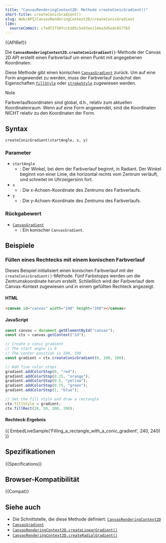 ```yaml
---
title: "CanvasRenderingContext2D: Methode createConicGradient()"
short-title: createConicGradient()
slug: Web/API/CanvasRenderingContext2D/createConicGradient
l10n:
  sourceCommit: c7edf2734fccb185c5e93ee114ea3d5edc0177b5
---
```


{{APIRef}}

Die **`CanvasRenderingContext2D.createConicGradient()`**-Methode der Canvas 2D API erstellt einen Farbverlauf um einen Punkt mit angegebenen Koordinaten.

Diese Methode gibt einen konischen [`CanvasGradient`](/de/docs/Web/API/CanvasGradient) zurück. Um auf eine Form angewendet zu werden, muss der Farbverlauf zunächst den Eigenschaften [`fillStyle`](/de/docs/Web/API/CanvasRenderingContext2D/fillStyle) oder [`strokeStyle`](/de/docs/Web/API/CanvasRenderingContext2D/strokeStyle) zugewiesen werden.

> [!NOTE]
> Farbverlaufkoordinaten sind global, d.h., relativ zum aktuellen Koordinatenraum. Wenn auf eine Form angewendet, sind die Koordinaten NICHT relativ zu den Koordinaten der Form.

## Syntax

```js-nolint
createConicGradient(startAngle, x, y)
```

### Parameter

- `startAngle`
  - : Der Winkel, bei dem der Farbverlauf beginnt, in Radiant. Der Winkel beginnt von einer Linie, die horizontal rechts vom Zentrum verläuft, und schreitet im Uhrzeigersinn fort.
- `x`
  - : Die x-Achsen-Koordinate des Zentrums des Farbverlaufs.
- `y`
  - : Die y-Achsen-Koordinate des Zentrums des Farbverlaufs.

### Rückgabewert

- [`CanvasGradient`](/de/docs/Web/API/CanvasGradient)
  - : Ein konischer `CanvasGradient`.

## Beispiele

### Füllen eines Rechtecks mit einem konischen Farbverlauf

Dieses Beispiel initialisiert einen konischen Farbverlauf mit der `createConicGradient()`-Methode. Fünf Farbstopps werden um die Zentrumskoordinate herum erstellt. Schließlich wird der Farbverlauf dem Canvas-Kontext zugewiesen und in einem gefüllten Rechteck angezeigt.

#### HTML

```html
<canvas id="canvas" width="240" height="240"></canvas>
```

#### JavaScript

```js
const canvas = document.getElementById("canvas");
const ctx = canvas.getContext("2d");

// Create a conic gradient
// The start angle is 0
// The center position is 100, 100
const gradient = ctx.createConicGradient(0, 100, 100);

// Add five color stops
gradient.addColorStop(0, "red");
gradient.addColorStop(0.25, "orange");
gradient.addColorStop(0.5, "yellow");
gradient.addColorStop(0.75, "green");
gradient.addColorStop(1, "blue");

// Set the fill style and draw a rectangle
ctx.fillStyle = gradient;
ctx.fillRect(20, 20, 200, 200);
```

#### Rechteck-Ergebnis

{{ EmbedLiveSample('Filling_a_rectangle_with_a_conic_gradient', 240, 240) }}

## Spezifikationen

{{Specifications}}

## Browser-Kompatibilität

{{Compat}}

## Siehe auch

- Die Schnittstelle, die diese Methode definiert: [`CanvasRenderingContext2D`](/de/docs/Web/API/CanvasRenderingContext2D)
- [`CanvasGradient`](/de/docs/Web/API/CanvasGradient)
- [`CanvasRenderingContext2D.createLinearGradient()`](/de/docs/Web/API/CanvasRenderingContext2D/createLinearGradient)
- [`CanvasRenderingContext2D.createRadialGradient()`](/de/docs/Web/API/CanvasRenderingContext2D/createRadialGradient)
